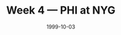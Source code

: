 ---
layout: game
title: Week 4 — PHI at NYG
season: 1999
game_id: 1999_04_PHI_NYG
week: 4
date: 1999-10-03
home_team: NYG
away_team: PHI
final_home: 16
final_away: 15
pbp_url: /assets/data/pbp/1999/1999_04_PHI_NYG.csv.gz
---